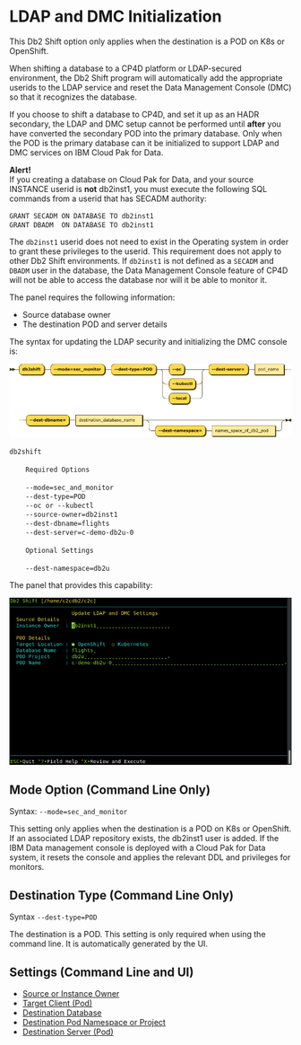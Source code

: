 # LDAP and DMC Initialization

This Db2 Shift option only applies when the destination is a POD on K8s or
OpenShift. 

When shifting a database to a CP4D platform or LDAP-secured
environment, the Db2 Shift program will automatically add
the appropriate userids to the LDAP service and reset the
Data Management Console (DMC) so that it recognizes the
database.

If you choose to shift a database to CP4D, and set it up as
an HADR secondary, the LDAP and DMC setup cannot be
performed until **after** you have converted the secondary
POD into the primary database. Only when the POD is the
primary database can it be initialized to support LDAP and DMC
services on IBM Cloud Pak for Data. 

**Alert!**
</br>
If you creating a database on Cloud Pak for Data, 
and your source INSTANCE userid is **not** db2inst1, you 
must execute the following SQL commands from a userid that has SECADM authority:

```
GRANT SECADM ON DATABASE TO db2inst1
GRANT DBADM  ON DATABASE TO db2inst1 
```
The `db2inst1` userid does not need to exist in the Operating system in order to grant these privileges to the userid. This
requirement does not apply to other Db2 Shift environments. If `db2inst1` is not defined as a `SECADM` and `DBADM` user in the
database, the Data Management Console feature of CP4D will not be able to access the database nor will it be able to monitor it.

The panel requires the following information:

* Source database owner
* The destination POD and server details

The syntax for updating the LDAP security and initializing the DMC console is:

![LDAP](img/syntax_ldap.png)

<pre><code class="language-bash">db2shift

    Required Options     

    --mode=sec_and_monitor
    --dest-type=POD
    --oc or --kubectl
    --source-owner=db2inst1
    --dest-dbname=flights
    --dest-server=c-demo-db2u-0

    Optional Settings

    --dest-namespace=db2u
</code></pre> 

The panel that provides this capability:

![ShiftPOD](img/c2c_ldap_dmc.png)

## Mode Option (Command Line Only)

Syntax: `--mode=sec_and_monitor`

This setting only applies when the destination is a POD on K8s or
OpenShift. If an associated LDAP repository exists, the db2inst1 user
is added. If the IBM Data management console is deployed with a 
Cloud Pak for Data system, it resets the console and applies the 
relevant DDL and privileges for monitors.

## Destination Type (Command Line Only)

Syntax `--dest-type=POD`

The destination is a POD. This setting is only required when using the command line. It
is automatically generated by the UI. 

## Settings (Command Line and UI)

* [Source or Instance Owner](reference.md#source-or-instance-owner)
* [Target Client (Pod)](reference.md#target-client-instance-to-pod)
* [Destination Database](reference.md#destination-database)
* [Destination Pod Namespace or Project](reference.md#destination-pod-namespace-or-project)
* [Destination Server (Pod)](reference.md#destination-server-pod)